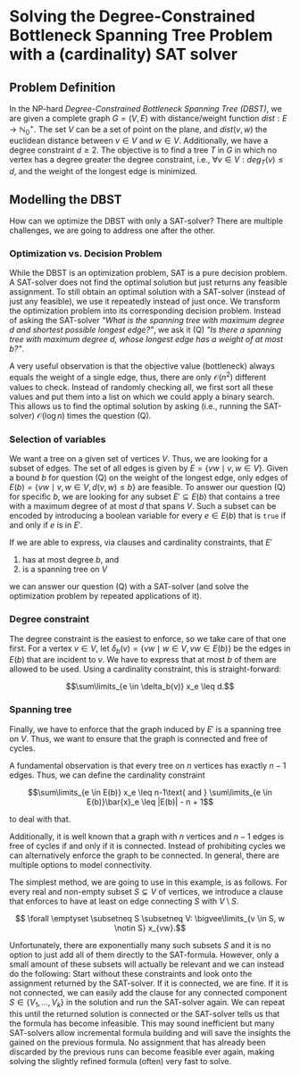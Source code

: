 # Solving the Degree-Constrained Bottleneck Spanning Tree Problem with a (cardinality) SAT solver

## Problem Definition

In the NP-hard *Degree-Constrained Bottleneck Spanning Tree (DBST)*,
we are given a complete graph $G=(V,E)$ with distance/weight function $dist: E \rightarrow \mathbb{N}^+_0$.
The set $V$ can be a set of point on the plane, and $dist(v,w)$ the euclidean distance between $v\in V$ and $w\in V$.
Additionally, we have a degree constraint $d\geq 2$.
The objective is to find a tree $T$ in $G$ in which no vertex has a degree greater the degree constraint, i.e., $\forall v\in V: deg_T(v)\leq d$, and the weight of the longest edge is minimized.

## Modelling the DBST

How can we optimize the DBST with only a SAT-solver?
There are multiple challenges, we are going to address one after the other.

### Optimization vs. Decision Problem

While the DBST is an optimization problem, SAT is a pure decision problem.
A SAT-solver does not find the optimal solution but just returns any feasible assignment.
To still obtain an optimal solution with a SAT-solver (instead of just any feasible), we use it repeatedly instead of just once.
We transform the optimization problem into its corresponding decision problem.
Instead of asking the SAT-solver *"What is the spanning tree with maximum degree $d$ and shortest possible longest edge?"*,
we ask it (Q) *"Is there a spanning tree with maximum degree $d$, whose longest edge has a weight of at most $b$?"*.

A very useful observation is that the objective value (bottleneck) always equals the weight of a single edge, thus,
there are only $\mathcal{O}(n^2)$ different values to check.
Instead of randomly checking all, we first sort all these values and put them into a list on which we could apply a binary search.
This allows us to find the optimal solution by asking (i.e., running the SAT-solver) $\mathcal{O}(\log n)$ times the question (Q).


###  Selection of variables

We want a tree on a given set of vertices $V$.
Thus, we are looking for a subset of edges.
The set of all edges is given by $E  = \{vw \mid v,w \in V\}$.
Given a bound $b$ for question (Q) on the weight of the longest edge, only edges of $E(b) = \{vw \mid v,w \in V, d(v,w) \leq b\}$ are feasible.
To answer our question (Q) for specific $b$, we are looking for any subset $E'\subseteq E(b)$ that contains a tree with a maximum degree of at most $d$ that spans $V$.
Such a subset can be encoded by introducing a boolean variable for every $e\in E(b)$ that is $\texttt{true}$ if and only if $e$ is in $E'$.

If we are able to express, via clauses and cardinality constraints, that $E'$

1. has at most degree $b$, and
2. is a spanning tree on $V$

we can answer our question (Q) with a SAT-solver (and solve the optimization problem by repeated applications of it).

###  Degree constraint

The degree constraint is the easiest to enforce, so we take care of that one first.
For a vertex $v\in V$, let $\delta_b(v) = \{vw \mid w \in V, vw\in E(b)\}$ be the edges in $E(b)$ that are incident to $v$.
We have to express that at most $b$ of them are allowed to be used.
Using a cardinality constraint, this is straight-forward:

```math
\sum\limits_{e \in \delta_b(v)} x_e \leq d.
```

### Spanning tree

Finally,  we  have to enforce that the graph induced by $E'$ is a spanning tree on $V$.
Thus, we want to ensure that the graph is connected and free of cycles.

A fundamental observation is that every tree on $n$ vertices has exactly $n-1$ edges.
Thus, we can define the cardinality constraint
```math
\sum\limits_{e \in E(b)} x_e \leq n-1\text{ and } \sum\limits_{e \in E(b)}\bar{x}_e \leq |E(b)| - n + 1
```
to deal with that.

Additionally, it is well known that a graph with $n$ vertices and $n-1$ edges is free of cycles if and only if it is connected.
Instead of prohibiting cycles we can alternatively enforce the graph to be connected.
In general, there are multiple options to model connectivity.

The simplest method, we are going to use in this example, is as follows.
For every real and non-empty subset $S \subsetneq V$ of vertices, we introduce a clause that enforces to have at least on edge connecting $S$ with $V\setminus S$.
```math
 \forall \emptyset \subsetneq S \subsetneq V: \bigvee\limits_{v \in S, w \notin S} x_{vw}.
```

Unfortunately, there are exponentially many such subsets $S$ and it is no option to just add all of them directly to the SAT-formula.
However, only a small amount of these subsets will  actually be relevant and we can instead do  the following:
Start without these constraints and look onto the assignment returned by the SAT-solver.
If it is connected, we are fine.
If it is not connected, we can easily add the clause for any connected component $S \in \{V_1,\ldots,V_k\}$ in the solution and run the SAT-solver again.
We can repeat this until the returned solution is connected or the SAT-solver tells us that the formula has become infeasible.
This may sound inefficient but many SAT-solvers allow incremental formula building and will save the insights the gained on the previous formula.
No assignment that has already been discarded by the previous runs can become feasible ever again, making solving the slightly refined formula (often) very fast to solve.
